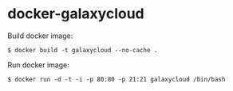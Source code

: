 docker-galaxycloud
==================

Build docker image:

```
$ docker build -t galaxycloud --no-cache .
```

Run docker image:

```
$ docker run -d -t -i -p 80:80 -p 21:21 galaxycloud /bin/bash
```
